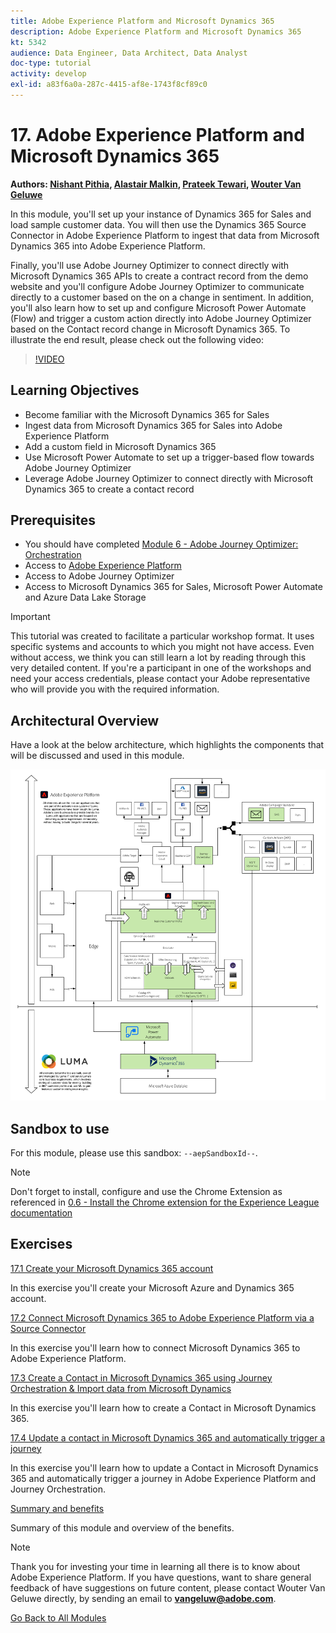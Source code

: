 ```yaml
---
title: Adobe Experience Platform and Microsoft Dynamics 365
description: Adobe Experience Platform and Microsoft Dynamics 365
kt: 5342
audience: Data Engineer, Data Architect, Data Analyst
doc-type: tutorial
activity: develop
exl-id: a83f6a0a-287c-4415-af8e-1743f8cf89c0
---
```

# 17. Adobe Experience Platform and Microsoft Dynamics 365

**Authors: [Nishant Pithia](https://www.linkedin.com/in/npithia/), [Alastair Malkin](https://www.linkedin.com/in/alastair-malkin-068340/), [Prateek Tewari](https://www.linkedin.com/in/prateektewari/), [Wouter Van Geluwe](https://www.linkedin.com/in/woutervangeluwe/)**

In this module, you'll set up your instance of Dynamics 365 for Sales and load sample customer data. You will then use the Dynamics 365 Source Connector in Adobe Experience Platform to ingest that data from Microsoft Dynamics 365 into Adobe Experience Platform.

Finally, you'll use Adobe Journey Optimizer to connect directly with Microsoft Dynamics 365 APIs to create a contract record from the demo website and you'll configure Adobe Journey Optimizer to communicate directly to a customer based on the on a change in sentiment. In addition, you'll also learn how to set up and configure Microsoft Power Automate (Flow) and trigger a custom action directly into Adobe Journey Optimizer based on the Contact record change in Microsoft Dynamics 365. To illustrate the end result, please check out the following video:

>[!VIDEO](https://video.tv.adobe.com/v/328350?quality=12&learn=on)

## Learning Objectives

- Become familiar with the Microsoft Dynamics 365 for Sales 
- Ingest data from Microsoft Dynamics 365 for Sales into Adobe Experience Platform
- Add a custom field in Microsoft Dynamics 365 
- Use Microsoft Power Automate to set up a trigger-based flow towards Adobe Journey Optimizer
- Leverage Adobe Journey Optimizer to connect directly with Microsoft Dynamics 365 to create a contact record

## Prerequisites

- You should have completed [Module 6 - Adobe Journey Optimizer: Orchestration](../module6/journey-orchestration-create-account.md)
- Access to [Adobe Experience Platform](https://experience.adobe.com/platform)
- Access to Adobe Journey Optimizer
- Access to Microsoft Dynamics 365 for Sales, Microsoft Power Automate and Azure Data Lake Storage

>[!IMPORTANT]
>
>This tutorial was created to facilitate a particular workshop format. It uses specific systems and accounts to which you might not have access. Even without access, we think you can still learn a lot by reading through this very detailed content. If you're a participant in one of the workshops and need your access credentials, please contact your Adobe representative who will provide you with the required information.

## Architectural Overview

Have a look at the below architecture, which highlights the components that will be discussed and used in this module.

![Architectural Overview](../../assets/images/architecturem17.png)

## Sandbox to use

For this module, please use this sandbox: `--aepSandboxId--`.

>[!NOTE]
>
>Don't forget to install, configure and use the Chrome Extension as referenced in [0.6 - Install the Chrome extension for the Experience League documentation](../module0/ex6.md)

## Exercises

[17.1 Create your Microsoft Dynamics 365 account](./ex1.md)

In this exercise you'll create your Microsoft Azure and Dynamics 365 account.

[17.2 Connect Microsoft Dynamics 365 to Adobe Experience Platform via a Source Connector](./ex2.md)

In this exercise you'll learn how to connect Microsoft Dynamics 365 to Adobe Experience Platform.

[17.3 Create a Contact in Microsoft Dynamics 365 using Journey Orchestration & Import data from Microsoft Dynamics](./ex3.md)

In this exercise you'll learn how to create a Contact in Microsoft Dynamics 365.

[17.4 Update a contact in Microsoft Dynamics 365 and automatically trigger a journey](./ex4.md)

In this exercise you'll learn how to update a Contact in Microsoft Dynamics 365 and automatically trigger a journey in Adobe Experience Platform and Journey Orchestration.

[Summary and benefits](./summary.md)

Summary of this module and overview of the benefits.

>[!NOTE]
>
>Thank you for investing your time in learning all there is to know about Adobe Experience Platform. If you have questions, want to share general feedback of have suggestions on future content, please contact Wouter Van Geluwe directly, by sending an email to **vangeluw@adobe.com**.

[Go Back to All Modules](../../overview.md)
